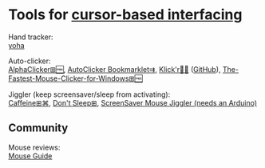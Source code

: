 
# Tools for [cursor-based interfacing](https://trendless.tech/mouse/)

Hand tracker:  
[yoha](https://github.com/handtracking-io/yoha)

Auto-clicker:  
[AlphaClicker⊞🆓](https://github.com/robiot/AlphaClicker),
[AutoClicker Bookmarklet⇉](https://autoclicker.glitch.me/),
[Klick'r🤖🆓](https://f-droid.org/packages/com.buzbuz.smartautoclicker/) ([GitHub](https://github.com/Nain57/Smart-AutoClicker)),
[The-Fastest-Mouse-Clicker-for-Windows⊞🆓](https://gitlab.com/mashanovedad/The-Fastest-Mouse-Clicker-for-Windows)

Jiggler (keep screensaver/sleep from activating):  
[Caffeine⊞⌘](https://zhornsoftware.co.uk/caffeine/),
[Don't Sleep⊞](https://www.softwareok.com/?seite=Microsoft/DontSleep),
[ScreenSaver Mouse Jiggler (needs an Arduino)](https://github.com/nshadov/screensaver-mouse-jiggler)

## Community

Mouse reviews:  
[Mouse Guide](https://sensor.fyi/)
